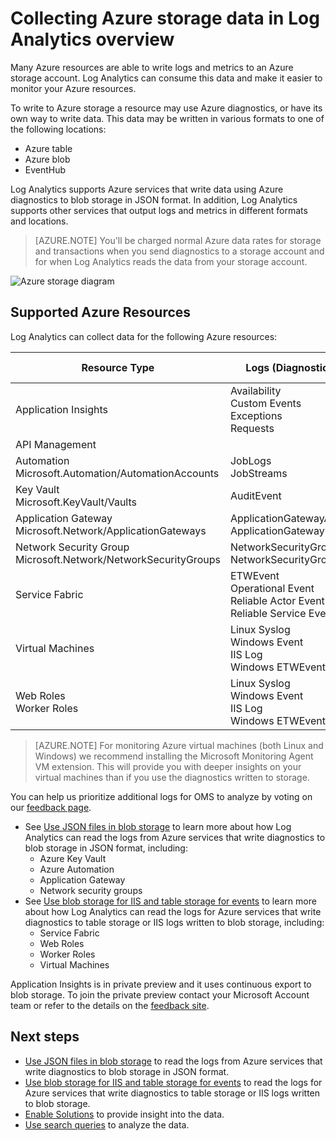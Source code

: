 <properties
	pageTitle="Collecting Azure storage data in Log Analytics overview | Microsoft Azure"
	description="Azure resources can write logs and metrics to an Azure storage account, often by using Azure Diagnostics. Log Analytics can index this data and make it searchable."
	services="log-analytics"
	documentationCenter=""
	authors="bandersmsft"
	manager="jwhit"
	editor=""/>

<tags
	ms.service="log-analytics"
	ms.workload="na"
	ms.tgt_pltfrm="na"
	ms.devlang="na"
	ms.topic="article"
	ms.date="08/08/2016"
	ms.author="banders"/>

# Collecting Azure storage data in Log Analytics overview

Many Azure resources are able to write logs and metrics to an Azure storage account. Log Analytics can consume this data and make it easier to monitor your Azure resources.

To write to Azure storage a resource may use Azure diagnostics, or have its own way to write data. This data may be written in various formats to one of the following locations:

+ Azure table
+ Azure blob
+ EventHub

Log Analytics supports Azure services that write data using Azure diagnostics to blob storage in JSON format. In addition, Log Analytics supports other services that output logs and metrics in different formats and locations.  

>[AZURE.NOTE] You'll be charged normal Azure data rates for storage and transactions when you send diagnostics to a storage account and for when Log Analytics reads the data from your storage account.

![Azure storage diagram](media/log-analytics-azure-storage/azure-storage-diagram.png)

## Supported Azure Resources

Log Analytics can collect data for the following Azure resources:

| Resource Type | Logs (Diagnostic Categories) | Log Analytics Solution |
| --------------------------------------- | -------------------------------- | --------------- |
| Application Insights | Availability <br> Custom Events <br> Exceptions <br> Requests <br> | Application Insights (Preview) |
| API Management | | *none* (Preview) |
| Automation <br> Microsoft.Automation/AutomationAccounts | JobLogs <br> JobStreams          | AzureAutomation (Preview) |
| Key Vault <br> Microsoft.KeyVault/Vaults               | AuditEvent                       | KeyVault (Preview) |
| Application Gateway <br> Microsoft.Network/ApplicationGateways   | ApplicationGatewayAccessLog <br> ApplicationGatewayPerformanceLog | AzureNetworking (Preview) |
| Network Security Group <br> Microsoft.Network/NetworkSecurityGroups | NetworkSecurityGroupEvent <br> NetworkSecurityGroupRuleCounter | AzureNetworking (Preview) |
| Service Fabric                          | ETWEvent <br> Operational Event <br> Reliable Actor Event <br> Reliable Service Event| ServiceFabric (Preview) |
| Virtual Machines | Linux Syslog <br> Windows Event <br> IIS Log <br> Windows ETWEvent | *none* |
| Web Roles <br> Worker Roles | Linux Syslog <br> Windows Event <br> IIS Log <br> Windows ETWEvent | *none* |

>[AZURE.NOTE] For monitoring Azure virtual machines (both Linux and Windows) we recommend installing the Microsoft Monitoring Agent VM extension. This will provide you with deeper insights on your virtual machines than if you use the diagnostics written to storage.

You can help us prioritize additional logs for OMS to analyze by voting on our [feedback page](http://feedback.azure.com/forums/267889-azure-log-analytics/category/88086-log-management-and-log-collection-policy).


- See [Use JSON files in blob storage](log-analytics-azure-storage-json.md) to learn more about how Log Analytics can read the logs from Azure services that write diagnostics to blob storage in JSON format, including:
  - Azure Key Vault
  - Azure Automation
  - Application Gateway
  - Network security groups
- See [Use blob storage for IIS and table storage for events](log-analytics-azure-storage-iis-table.md) to learn more about how Log Analytics can read the logs for Azure services that write diagnostics to table storage or IIS logs written to blob storage, including:
  - Service Fabric
  - Web Roles
  - Worker Roles
  - Virtual Machines


Application Insights is in private preview and it uses continuous export to blob storage. To join the private preview contact your Microsoft Account team or refer to the details on the [feedback site](https://feedback.azure.com/forums/267889-log-analytics/suggestions/6519248-integration-with-app-insights).

## Next steps

- [Use JSON files in blob storage](log-analytics-azure-storage-json.md) to read the logs from Azure services that write diagnostics to blob storage in JSON format.
- [Use blob storage for IIS and table storage for events](log-analytics-azure-storage-iis-table.md) to read the logs for Azure services that write diagnostics to table storage or IIS logs written to blob storage.
- [Enable Solutions](log-analytics-add-solutions.md) to provide insight into the data.
- [Use search queries](log-analytics-log-searches.md) to analyze the data.
